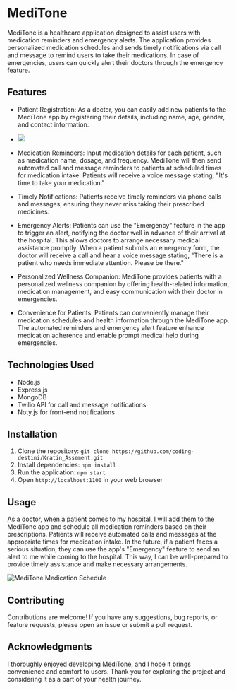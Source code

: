 <h1>MediTone</h1>

MediTone is a healthcare application designed to assist users with medication reminders and emergency alerts. The application provides personalized medication schedules and sends timely notifications via call and message to remind users to take their medications. In case of emergencies, users can quickly alert their doctors through the emergency feature.


## Features

- Patient Registration: As a doctor, you can easily add new patients to the MediTone app by registering their details, including name, age, gender, and contact information.
- <img src ="https://drive.google.com/file/d/1CReaxoC0Ai_sTkXxsSV7rLOpvj0vzjRX/view?usp=sharing">

- Medication Reminders: Input medication details for each patient, such as medication name, dosage, and frequency. MediTone will then send automated call and message reminders to patients at scheduled times for medication 
  intake. Patients will receive a voice message stating, "It's time to take your medication."

- Timely Notifications: Patients receive timely reminders via phone calls and messages, ensuring they never miss taking their prescribed medicines.

- Emergency Alerts: Patients can use the "Emergency" feature in the app to trigger an alert, notifying the doctor well in advance of their arrival at the hospital. This allows doctors to arrange necessary medical 
  assistance promptly. When a patient submits an emergency form, the doctor will receive a call and hear a voice message stating, "There is a patient who needs immediate attention. Please be there."

- Personalized Wellness Companion: MediTone provides patients with a personalized wellness companion by offering health-related information, medication management, and easy communication with their doctor in emergencies.

- Convenience for Patients: Patients can conveniently manage their medication schedules and health information through the MediTone app. The automated reminders and emergency alert feature enhance medication adherence and 
  enable prompt medical help during emergencies.

## Technologies Used

- Node.js
- Express.js
- MongoDB
- Twilio API for call and message notifications
- Noty.js for front-end notifications

## Installation

1. Clone the repository: `git clone https://github.com/coding-destini/Kratin_Assement.git`
2. Install dependencies: `npm install`
3. Run the application: `npm start`
4. Open `http://localhost:1100` in your web browser 

## Usage

As a doctor, when a patient comes to my hospital, I will add them to the MediTone app and schedule all medication reminders based on their prescriptions. Patients will receive automated calls and messages at the appropriate times for medication intake. In the future, if a patient faces a serious situation, they can use the app's "Emergency" feature to send an alert to me while coming to the hospital. This way, I can be well-prepared to provide timely assistance and make necessary arrangements.

![MediTone Medication Schedule](/path/to/meditone-schedule.png)

## Contributing

Contributions are welcome! If you have any suggestions, bug reports, or feature requests, please open an issue or submit a pull request.

## Acknowledgments

I thoroughly enjoyed developing MediTone, and I hope it brings convenience and comfort to users. Thank you for exploring the project and considering it as a part of your health journey.



